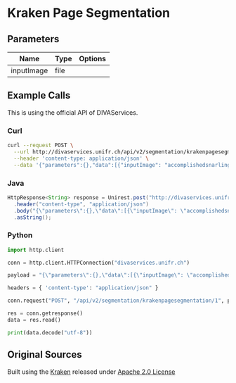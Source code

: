 # Kraken Page Segmentation
## Parameters


Name | Type | Options |
|-----| ------ | ----- |
| inputImage | file | 
  
## Example Calls
This is using the official API of DIVAServices.

### Curl

``` bash
curl --request POST \
  --url http://divaservices.unifr.ch/api/v2/segmentation/krakenpagesegmentation/1 \
  --header 'content-type: application/json' \
  --data '{"parameters":{},"data":[{"inputImage": "accomplishedsnarlinghyena/e-codices_fmb-cb-0055_0011v_max.png"}]}'

```

### Java
``` java
HttpResponse<String> response = Unirest.post("http://divaservices.unifr.ch/api/v2/segmentation/krakenpagesegmentation/1")
  .header("content-type", "application/json")
  .body("{\"parameters\":{},\"data\":[{\"inputImage\": \"accomplishedsnarlinghyena/e-codices_fmb-cb-0055_0011v_max.png\"}]}")
  .asString();
```

### Python
``` python
import http.client

conn = http.client.HTTPConnection("divaservices.unifr.ch")

payload = "{\"parameters\":{},\"data\":[{\"inputImage\": \"accomplishedsnarlinghyena/e-codices_fmb-cb-0055_0011v_max.png\"}]}"

headers = { 'content-type': "application/json" }

conn.request("POST", "/api/v2/segmentation/krakenpagesegmentation/1", payload, headers)

res = conn.getresponse()
data = res.read()

print(data.decode("utf-8"))
```


## Original Sources
Built using the [Kraken](http://kraken.re/) released under [Apache 2.0 License](https://github.com/mittagessen/kraken/blob/master/LICENSE)

